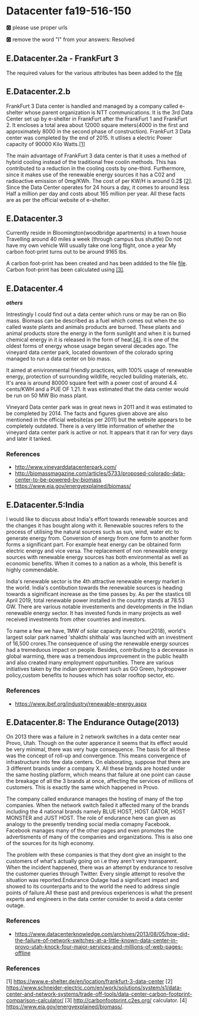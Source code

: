 # Datacenter  fa19-516-150

:o2: please use proper urls

:o2: remove the word "I" from your answers: Resolved

## E.Datacenter.2a - FrankFurt 3

The required values for the various attributes has been added to the [file](https://docs.google.com/spreadsheets/d/1gh869zfjA4sVxL8-ga0af2_HLTTuOoD1IReuRSrbq4I/edit#gid=0)

## E.Datacenter.2.b

FrankFurt 3 Data center is handled and managed by a company called e-shelter whose parent organization is NTT communications. It is the 3rd Data Center set up by e-shelter in FrankFurt after the FrankFurt 1 and FrankFurt 2. It encloses a total area about 12000 square meters(4000 in the first and approximately 8000 in the second phase of construction). FrankFurt 3 Data center was completed by the end of 2015. It utlises a electric Power capacity of 90000 Kilo Watts.[[1]](https://www.e-shelter.de/en/location/frankfurt-3-data-center)

The main advantage of FrankFurt 3 data center is that it uses a method of hybrid cooling instead of the traditional free coolin methods. This has contributed to a reduction in the cooling costs by one-third. Furthermore, since it makes use of the renewable energy sources it has a C02 and radioactive emission of 0mg/KWh. The cost of per KW/H is around 0.2$ [[2]](https://www.schneider-electric.com/en/work/solutions/system/s1/data-center-and-network-systems/trade-off-tools/data-center-carbon-footprint-comparison-calculator/). Since the Data Center operates for 24 hours a day, it comes to around less Half a million per day and costs about 165 million per year. All these facts are as per the official website of e-shelter.


## E.Datacenter.3

 Currently reside in Bloomington(woodbridge apartments) in a town house 
 Travelling around 40 miles a week (through campus bus shuttle) 
 Do not have my own vehicle
 Will usually take one long flight, once a year
 My carbon foot-print turns out to be around 9165 lbs.

A carbon foot-print has been created and has been addded to the file [file](https://docs.google.com/spreadsheets/d/1gh869zfjA4sVxL8-ga0af2_HLTTuOoD1IReuRSrbq4I/edit#gid=314181983). Carbon foot-print has been calculated using [[3]](http://carbonfootprint.c2es.org/).

## E.Datacenter.4

**_others_**

Intrestingly I could find out a data center which runs or may be ran on Bio mass. Biomass can be described as a fuel which comes out when the so called waste plants and animals products are burned. These plants and animal products store the energy in the form sunlight and when it is burned chemical energy in it is released in the form of heat.[[4]](https://www.eia.gov/energyexplained/biomass/). It is one of the oldest forms of energy whose usage began several decades ago. The vineyard data center park, located downtown of the colorado spring managed to run a data center on bio mass. 

It aimed at enivironmental friendly practices, with 100% usage of renewable energy, protection of surrounding wildlife, recycled building materials, etc. It's area is around 80000 square feet with a power cost of around 4.4 cents/KWH and a PUE OF 1.21. It was estimated that the data center would be run on 50 MW Bio mass plant. 

Vineyard Data center park was in great news in 2011 and it was estimated to be completed by 2014. The facts and figures given above are also mentioned in the official website(as per 2011) but the website appears to be completely outdated. There is a very little information of whether the vineyard data center park is active or not. It appears that it ran for very days and later it tanked. 

### References

* http://www.vineyarddatacenterpark.com/
* http://biomassmagazine.com/articles/5733/proposed-colorado-data-center-to-be-powered-by-biomass
* https://www.eia.gov/energyexplained/biomass/

## E.Datacenter.5:India

I would like to discuss about India's effort towards renewable sources and the changes it has bought along with it. Renewable soucres refers to the process of utilising the natural sources such as sun, wind, water etc to generate energy from. Conversion of energy from one form to another form forms a significant part. For example heat energy can be obtained form electric energy and vice versa. The replacement of non renewable energy sources with renewable energy sources has both environmental as well as economic benefits. When it comes to a nation as a whole, this benefit is highly commendable. 

India's renewable sector is the 4th attractive renewable energy market in the world. India's contibution towards the renewable sources is heading towards a siginificant increase as the time passes by. As per the stastics till April 2019, total renewable power installed in the country stands at 78.53 GW. There are various notable investements and developments in the Indian renewable energy sector. It has invested funds in many projects as well received investments from other countries and investors. 

To name a few we have, 1MW of solar capacity every hour(2018), world's largest solar park named 'shakthi shithala' was launched with an investment of 16,500 crores.The consequence of using the renewable energy sources had a tremeduous impact on people. Besides, contributing to a decerease in global warming, there was a tremendous improvement in the public health and also created many employment oppurtunities. There are various initiatives taken by the indian government such as GO Green, hydropower policy,custom benefits to houses which has solar rooftop sector, etc.

### References

* https://www.ibef.org/industry/renewable-energy.aspx

## E.Datacenter.8: The Endurance Outage(2013)

On 2013 there was a failure in 2 network switches in a data center near Provo, Utah. Though on the outer apperance it seems that its effect would be very minimal, there was very huge consequence. The basis for all these was the concept of roll-up and convergence. This means convergence of infrastructure into few data centers. On elaborating, suppose that there are 3 different brands under a company X. All these brands are hosted under the same hosting platform, which means that failure at one point can cause the breakage of all the 3 brands at once, affecting the services of millions of customers. This is exactly the same which happened in Provo.

The company called endurance manages the hosting of many of the top companies. When the network switch failed it affected many of the brands including the 4 national brands namely BLUE HOST, HOST GATOR, HOST MONSTER and JUST HOST. The role of endurance here can given as analogy to the presently trending social media comapny Facebook. Facebook manages many of the other pages and even promotes the advertisments of many of the companies and organizations. This is also one of the sources for its high economy. 

The problem with these companies is that they dont give an insight to the customers of what's actually going on i.e they aren't very transparent. When the incident happened, there was an attempt by endurance to resolve the customer queries through Twitter. Every single attempt to resolve the situation was reported.Endurance Outage had a significant impact and showed to its counterparts and to the world the need to address single points of failure.All these past and previous experiences is what the present experts and engineers in the data center consider to avoid a data center outage.

### References

* https://www.datacenterknowledge.com/archives/2013/08/05/how-did-the-failure-of-network-switches-at-a-little-known-data-center-in-provo-utah-knock-four-major-services-and-millions-of-web-pages-offline

### References

[1] https://www.e-shelter.de/en/location/frankfurt-3-data-center
[2] https://www.schneider-electric.com/en/work/solutions/system/s1/data-center-and-network-systems/trade-off-tools/data-center-carbon-footprint-comparison-calculator/
[3] http://carbonfootprint.c2es.org/ calculator.
[4] https://www.eia.gov/energyexplained/biomass/.



